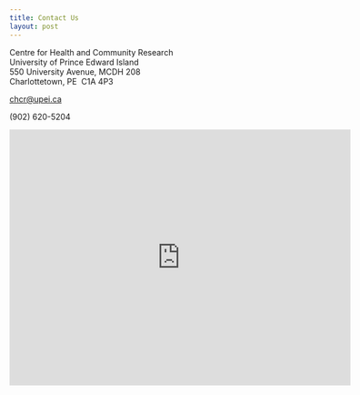 ```yaml
---
title: Contact Us
layout: post
---
```

Centre for Health and Community Research  
University of Prince Edward Island  
550 University Avenue, MCDH 208  
Charlottetown, PE  C1A 4P3

chcr@upei.ca

\(902) 620-5204

<iframe src="https://www.google.com/maps/embed?pb=!1m18!1m12!1m3!1d4639.4880149089395!2d-63.14029174324666!3d46.25706449101117!2m3!1f0!2f0!3f0!3m2!1i1024!2i768!4f13.1!3m3!1m2!1s0x4b5e52b5320cb567%3A0x2341beff6765d3d5!2sUniversity+of+Prince+Edward+Island!5e0!3m2!1sen!2sca!4v1470155404202" width="600" height="450" frameborder="0" allowfullscreen=""></iframe>